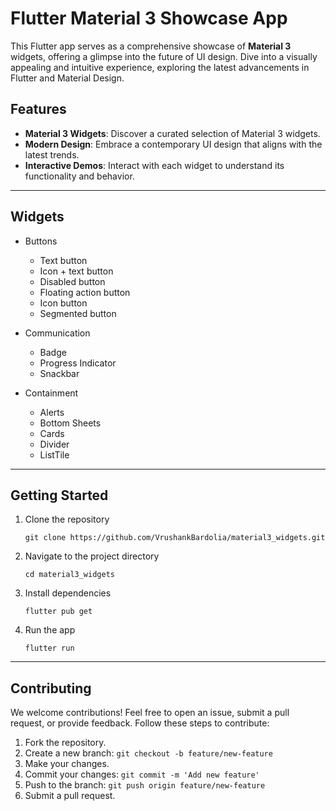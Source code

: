 # Flutter Material 3 Showcase App

This Flutter app serves as a comprehensive showcase of **Material 3** widgets, offering a glimpse into the future of UI design. Dive into a visually appealing and intuitive experience, exploring the latest advancements in Flutter and Material Design.

## Features
- **Material 3 Widgets**: Discover a curated selection of Material 3 widgets.
- **Modern Design**: Embrace a contemporary UI design that aligns with the latest trends.
- **Interactive Demos**: Interact with each widget to understand its functionality and behavior.

---
## Widgets
- Buttons
  - Text button
  - Icon + text button
  - Disabled button
  - Floating action button
  - Icon button
  - Segmented button

- Communication
  - Badge
  - Progress Indicator
  - Snackbar

- Containment
  - Alerts
  - Bottom Sheets
  - Cards
  - Divider
  - ListTile

---
## Getting Started
1. Clone the repository
   
   ```
   git clone https://github.com/VrushankBardolia/material3_widgets.git
   ```
   
2. Navigate to the project directory

   ```
   cd material3_widgets
   ```
   
3. Install dependencies

   ```
   flutter pub get
   ```

4. Run the app
   ```
   flutter run
   ```
---
## Contributing

We welcome contributions! Feel free to open an issue, submit a pull request, or provide feedback. Follow these steps to contribute:

1. Fork the repository.
2. Create a new branch: `git checkout -b feature/new-feature`
3. Make your changes.
4. Commit your changes: `git commit -m 'Add new feature'`
5. Push to the branch: `git push origin feature/new-feature`
6. Submit a pull request.
